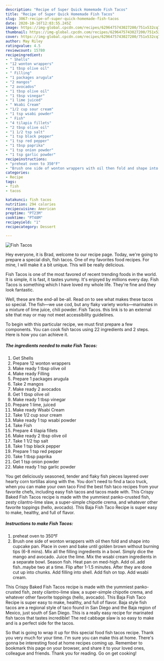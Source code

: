 ```yaml
---
description: "Recipe of Super Quick Homemade Fish Tacos"
title: "Recipe of Super Quick Homemade Fish Tacos"
slug: 3067-recipe-of-super-quick-homemade-fish-tacos
date: 2020-10-16T12:03:55.245Z
image: https://img-global.cpcdn.com/recipes/6296475743027200/751x532cq70/fish-tacos-recipe-main-photo.jpg
thumbnail: https://img-global.cpcdn.com/recipes/6296475743027200/751x532cq70/fish-tacos-recipe-main-photo.jpg
cover: https://img-global.cpcdn.com/recipes/6296475743027200/751x532cq70/fish-tacos-recipe-main-photo.jpg
author: May Riley
ratingvalue: 4.5
reviewcount: 15780
recipeingredient:
- " Shells"
- "12 wonton wrappers"
- "1 tbsp olive oil"
- " Filling"
- "1 packages arugula"
- "2 mangos"
- "2 avocados"
- "1 tbsp olive oil"
- "1 tbsp vinegar"
- "1 lime juiced"
- " Wsabi Cream"
- "1/2 cup sour cream"
- "1 tsp wsabi powder"
- " Fish"
- "4 tilapia fillets"
- "2 tbsp olive oil"
- "1 1/2 tsp salt"
- "1 tsp black pepper"
- "1 tsp red pepper"
- "1 tbsp paprika"
- "1 tsp onion powder"
- "1 tsp garlic powder"
recipeinstructions:
- "preheat oven to 350°F"
- "Brush one side of wonton wrappers with oil then fold and shape into cupcake pan. Place in oven and bake until golden brown without burning tips (6-8 mins). Mix all the filling ingredients in a bowl. Simply dice the mango and avocado. Juice the lime. Mix the wsabi cream ingredients in a separate bowl. Season fish. Heat pan on med-high. Add oil..add fish..maybe two at a time. Flip after 1-1.5 minutes. After they are done cut up into chunks. Add filling into shell. Add fish on top.  Add wsabi cream."
categories:
- Recipe
tags:
- fish
- tacos

katakunci: fish tacos 
nutrition: 294 calories
recipecuisine: American
preptime: "PT23M"
cooktime: "PT48M"
recipeyield: "1"
recipecategory: Dessert

---
```



![Fish Tacos](https://img-global.cpcdn.com/recipes/6296475743027200/751x532cq70/fish-tacos-recipe-main-photo.jpg)

Hey everyone, it is Brad, welcome to our recipe page. Today, we're going to prepare a special dish, fish tacos. One of my favorites food recipes. For mine, I will make it a bit unique. This will be really delicious.

Fish Tacos is one of the most favored of recent trending foods in the world. It is simple, it is fast, it tastes yummy. It's enjoyed by millions every day. Fish Tacos is something which I have loved my whole life. They're fine and they look fantastic.

Well, these are the end-all be-all. Read on to see what makes these tacos so special. The fish—we use cod, but any flaky variety works—marinates in a mixture of lime juice, chili powder. Fish Tacos. this link is to an external site that may or may not meet accessibility guidelines.


To begin with this particular recipe, we must first prepare a few components. You can cook fish tacos using 22 ingredients and 2 steps. Here is how you can achieve it.

<!--inarticleads1-->

##### The ingredients needed to make Fish Tacos:

1. Get  Shells
1. Prepare 12 wonton wrappers
1. Make ready 1 tbsp olive oil
1. Make ready  Filling
1. Prepare 1 packages arugula
1. Take 2 mangos
1. Make ready 2 avocados
1. Get 1 tbsp olive oil
1. Make ready 1 tbsp vinegar
1. Prepare 1 lime, juiced
1. Make ready  Wsabi Cream
1. Take 1/2 cup sour cream
1. Make ready 1 tsp wsabi powder
1. Take  Fish
1. Prepare 4 tilapia fillets
1. Make ready 2 tbsp olive oil
1. Take 1 1/2 tsp salt
1. Take 1 tsp black pepper
1. Prepare 1 tsp red pepper
1. Take 1 tbsp paprika
1. Get 1 tsp onion powder
1. Make ready 1 tsp garlic powder


You get deliciously seasoned, tender and flaky fish pieces layered over hearty corn tortillas along with the. You don&#39;t need to find a taco truck, when you can make your own taco Find the best fish taco recipes from your favorite chefs, including easy fish tacos and tacos made with. This Crispy Baked Fish Tacos recipe is made with the yummiest panko-crusted fish, zesty cilantro-lime slaw, a super-simple chipotle crema, and whatever other favorite toppings (hello, avocado). This Baja Fish Taco Recipe is super easy to make, healthy, and full of flavor. 

<!--inarticleads2-->

##### Instructions to make Fish Tacos:

1. preheat oven to 350°F
1. Brush one side of wonton wrappers with oil then fold and shape into cupcake pan. Place in oven and bake until golden brown without burning tips (6-8 mins). Mix all the filling ingredients in a bowl. Simply dice the mango and avocado. Juice the lime. Mix the wsabi cream ingredients in a separate bowl. Season fish. Heat pan on med-high. Add oil..add fish..maybe two at a time. Flip after 1-1.5 minutes. After they are done cut up into chunks. Add filling into shell. Add fish on top.  Add wsabi cream.


This Crispy Baked Fish Tacos recipe is made with the yummiest panko-crusted fish, zesty cilantro-lime slaw, a super-simple chipotle crema, and whatever other favorite toppings (hello, avocado). This Baja Fish Taco Recipe is super easy to make, healthy, and full of flavor. Baja style fish tacos are a regional style of taco found in San Diego and the Baja region of Mexico, just south of San Diego. This is a really easy recipe for marinated fish tacos that tastes incredible! The red cabbage slaw is so easy to make and is a perfect side for the tacos. 

So that is going to wrap it up for this special food fish tacos recipe. Thank you very much for your time. I'm sure you can make this at home. There's gonna be interesting food at home recipes coming up. Remember to bookmark this page on your browser, and share it to your loved ones, colleague and friends. Thank you for reading. Go on get cooking!
